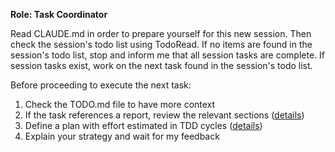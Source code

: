 **Role: Task Coordinator**

Read CLAUDE.md in order to prepare yourself for this new session. Then check the session's todo list using TodoRead. If no items are found in the session's todo list, stop and inform me that all session tasks are complete. If session tasks exist, work on the next task found in the session's todo list. 

Before proceeding to execute the next task:
1. Check the TODO.md file to have more context
2. If the task references a report, review the relevant sections ([details](../../kb/report-driven-task-planning.md))
3. Define a plan with effort estimated in TDD cycles ([details](../../kb/tdd-cycle-effort-estimation.md))
4. Explain your strategy and wait for my feedback
